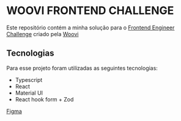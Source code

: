 # WOOVI FRONTEND CHALLENGE

Este repositório contém a minha solução para o [Frontend Engineer Challenge](https://woovi.com/jobs/challenges/frontend-engineer/) criado pela [Woovi](https://github.com/woovibr)

## Tecnologias
Para esse projeto foram utilizadas as seguintes tecnologias:
- Typescript
- React
- Material UI
- React hook form + Zod
  
[Figma](https://www.figma.com/design/hv1LgD7oNrtlmfWgKBG6PF/Woovi-Desafio-Front?node-id=1-100&t=DFx3dSHmjK8m8AQd-0)
